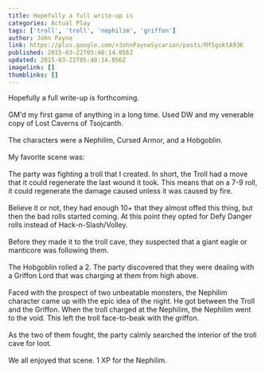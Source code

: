```yaml
---
title: Hopefully a full write-up is
categories: Actual Play
tags: ['troll', 'troll', 'nephilim', 'griffon']
author: John Payne
link: https://plus.google.com/+JohnPayneSycarion/posts/Mf5goktA93K
published: 2015-03-22T05:48:14.056Z
updated: 2015-03-22T05:48:14.056Z
imagelink: []
thumblinks: []
---
```


Hopefully a full write-up is forthcoming.<br /><br />GM&#39;d my first game of anything in a long time. Used DW and my venerable copy of Lost Caverns of Tsojcanth.<br /><br />The characters were a Nephilim, Cursed Armor, and a Hobgoblin.<br /><br />My favorite scene was:<br /><br />The party was fighting a troll that I created. In short, the Troll had a move that it could regenerate the last wound it took. This means that on a 7-9 roll, it could regenerate the damage caused unless it was caused by fire.<br /><br />Believe it or not, they had enough 10+ that they almost offed this thing, but then the bad rolls started coming. At this point they opted for Defy Danger rolls instead of Hack-n-Slash/Volley.<br /><br />Before they made it to the troll cave, they suspected that a giant eagle or manticore was following them.<br /><br />The Hobgoblin rolled a 2. The party discovered that they were dealing with a Griffon Lord that was charging at them from high above.<br /><br />Faced with the prospect of two unbeatable monsters, the Nephilim character came up with the epic idea of the night. He got between the Troll and the Griffon. When the troll charged at the Nephilim, the Nephilim went to the void. This left the troll face-to-beak with the griffon.<br /><br />As the two of them fought, the party calmly searched the interior of the troll cave for loot.<br /><br />We all enjoyed that scene. 1 XP for the Nephilim.